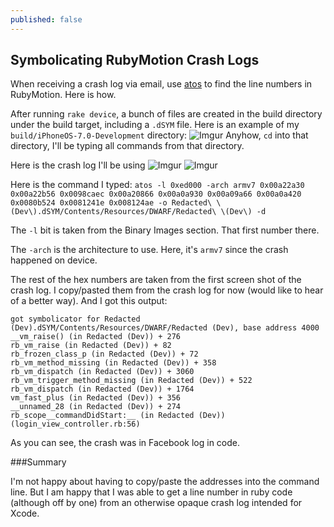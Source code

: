 ```yaml
---
published: false
---
```


## Symbolicating RubyMotion Crash Logs

When receiving a crash log via email, use [atos](https://developer.apple.com/library/mac/documentation/Darwin/Reference/ManPages/man1/atos.1.html) to find the line numbers in RubyMotion. Here is how.

After running `rake device`, a bunch of files are created in the build directory under the build target, including a `.dSYM` file. Here is an example of my `build/iPhoneOS-7.0-Development` directory: ![Imgur](http://i.imgur.com/Nas5e5N.png) Anyhow, `cd` into that directory, I'll be typing all commands from that directory.

Here is the crash log I'll be using ![Imgur](http://i.imgur.com/HLXbG1I.png) ![Imgur](http://i.imgur.com/vryfvTl.png)

Here is the command I typed: `atos -l 0xed000 -arch armv7 0x00a22a30 0x00a22b56 0x0098caec 0x00a20866 0x00a0a930 0x00a09a66 0x00a0a420 0x0080b524 0x0081241e 0x008124ae -o Redacted\ \(Dev\).dSYM/Contents/Resources/DWARF/Redacted\ \(Dev\) -d`

The `-l` bit is taken from the Binary Images section. That first number there.

The `-arch` is the architecture to use. Here, it's `armv7` since the crash happened on device.

The rest of the hex numbers are taken from the first screen shot of the crash log. I copy/pasted them from the crash log for now (would like to hear of a better way). And I got this output:

    got symbolicator for Redacted (Dev).dSYM/Contents/Resources/DWARF/Redacted (Dev), base address 4000
    __vm_raise() (in Redacted (Dev)) + 276
    rb_vm_raise (in Redacted (Dev)) + 82
    rb_frozen_class_p (in Redacted (Dev)) + 72
    rb_vm_method_missing (in Redacted (Dev)) + 358
    rb_vm_dispatch (in Redacted (Dev)) + 3060
    rb_vm_trigger_method_missing (in Redacted (Dev)) + 522
    rb_vm_dispatch (in Redacted (Dev)) + 1764
    vm_fast_plus (in Redacted (Dev)) + 356
    __unnamed_28 (in Redacted (Dev)) + 274
    rb_scope__commandDidStart:__ (in Redacted (Dev)) (login_view_controller.rb:56)
    
As you can see, the crash was in Facebook log in code.

###Summary

I'm not happy about having to copy/paste the addresses into the command line. But I am happy that I was able to get a line number in ruby code (although off by one) from an otherwise opaque crash log intended for Xcode.